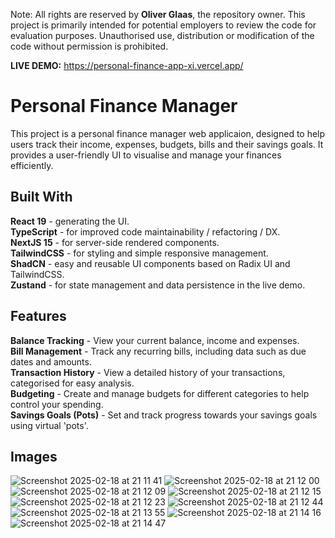 Note: All rights are reserved by **Oliver Glaas**, the repository owner. This project is primarily intended for potential employers to review the code for evaluation purposes. Unauthorised use, distribution or modification of the code without permission is prohibited.

**LIVE DEMO:** https://personal-finance-app-xi.vercel.app/

# Personal Finance Manager

This project is a personal finance manager web applicaion, designed to help users track their income, expenses, budgets, bills and their savings goals. It provides a user-friendly UI to visualise and manage your finances efficiently.

## Built With

**React 19** - generating the UI.  
**TypeScript** - for improved code maintainability / refactoring / DX.  
**NextJS 15** - for server-side rendered components.  
**TailwindCSS** - for styling and simple responsive management.  
**ShadCN** - easy and reusable UI components based on Radix UI and TailwindCSS.  
**Zustand** - for state management and data persistence in the live demo.

## Features

**Balance Tracking** - View your current balance, income and expenses.  
**Bill Management** - Track any recurring bills, including data such as due dates and amounts.  
**Transaction History** - View a detailed history of your transactions, categorised for easy analysis.  
**Budgeting** - Create and manage budgets for different categories to help control your spending.  
**Savings Goals (Pots)** - Set and track progress towards your savings goals using virtual 'pots'.

## Images

![Screenshot 2025-02-18 at 21 11 41](https://github.com/user-attachments/assets/8e393bd4-712a-4631-88b5-7ade622dc809)
![Screenshot 2025-02-18 at 21 12 00](https://github.com/user-attachments/assets/c2c9dc2a-8a9c-4cf8-9351-b54133ff27ff)
![Screenshot 2025-02-18 at 21 12 09](https://github.com/user-attachments/assets/c6b1b9c9-af47-41f7-a545-4372c89d60d7)
![Screenshot 2025-02-18 at 21 12 15](https://github.com/user-attachments/assets/04b59dfb-588a-4828-bffa-8e1c4dcfe264)
![Screenshot 2025-02-18 at 21 12 23](https://github.com/user-attachments/assets/25f2a3f8-38ba-47e1-ba4e-be060d459a62)
![Screenshot 2025-02-18 at 21 12 44](https://github.com/user-attachments/assets/81a48102-5277-4584-9723-17a573c34d55)
![Screenshot 2025-02-18 at 21 13 55](https://github.com/user-attachments/assets/ab6c1fc7-4bc3-4270-a4ef-5329df7476a5)
![Screenshot 2025-02-18 at 21 14 16](https://github.com/user-attachments/assets/f9167407-cb49-41b9-9e0e-19361284ecec)
![Screenshot 2025-02-18 at 21 14 47](https://github.com/user-attachments/assets/1b4c3e86-60d7-4a9d-8ba9-ef30b777a5fe)
